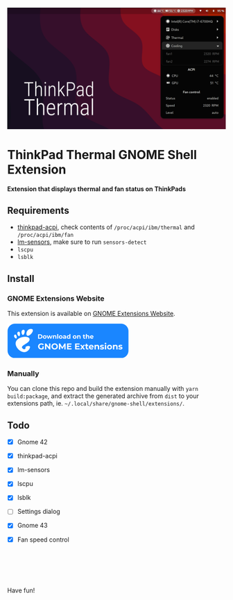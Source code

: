 ![ThinkPad Thermal GNOME Shell Extension](images/screen.png)

# ThinkPad Thermal GNOME Shell Extension
<b>Extension that displays thermal and fan status on ThinkPads</b>

## Requirements
- [thinkpad-acpi](https://www.kernel.org/doc/Documentation/laptops/thinkpad-acpi.txt), check contents of `/proc/acpi/ibm/thermal` and `/proc/acpi/ibm/fan`
- [lm-sensors](https://github.com/lm-sensors/lm-sensors), make sure to run `sensors-detect`
- `lscpu`
- `lsblk`


## Install

### GNOME Extensions Website

This extension is available on [GNOME Extensions Website](https://extensions.gnome.org/extension/986/thinkpad-thermal/).

[![ThinkPad Thermal on extensions.gnome.org](images/ego.svg)](https://extensions.gnome.org/extension/986/thinkpad-thermal/)

### Manually

You can clone this repo and build the extension manually with <code>yarn build:package</code>, and extract the generated archive from <code>dist</code> to your extensions path, ie. <code>~/.local/share/gnome-shell/extensions/</code>.



## Todo
  - [x] Gnome 42
  - [x] thinkpad-acpi
  - [x] lm-sensors
  - [x] lscpu
  - [x] lsblk
  - [ ] Settings dialog
  - [x] Gnome 43
  - [x] Fan speed control


\
\
\
\
\
Have fun!
